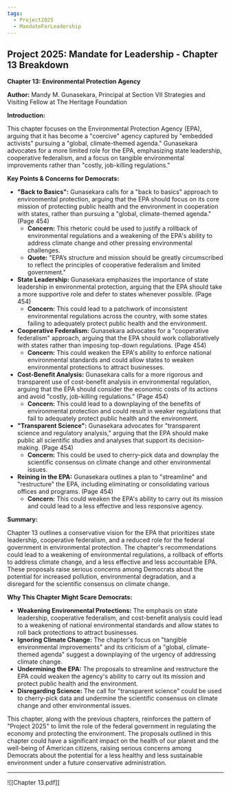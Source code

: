 ```yaml
---
tags:
  - Project2025
  - MandateForLeadership
---
```

## Project 2025: Mandate for Leadership - Chapter 13 Breakdown

**Chapter 13: Environmental Protection Agency**

**Author:** Mandy M. Gunasekara, Principal at Section VII Strategies and Visiting Fellow at The Heritage Foundation

**Introduction:**

This chapter focuses on the Environmental Protection Agency (EPA), arguing that it has become a "coercive" agency captured by "embedded activists" pursuing a "global, climate-themed agenda." Gunasekara advocates for a more limited role for the EPA, emphasizing state leadership, cooperative federalism, and a focus on tangible environmental improvements rather than "costly, job-killing regulations."

**Key Points & Concerns for Democrats:**

* **"Back to Basics":** Gunasekara calls for a "back to basics" approach to environmental protection, arguing that the EPA should focus on its core mission of protecting public health and the environment in cooperation with states, rather than pursuing a "global, climate-themed agenda." (Page 454)
    * **Concern:** This rhetoric could be used to justify a rollback of environmental regulations and a weakening of the EPA's ability to address climate change and other pressing environmental challenges.
    * **Quote:** "EPA’s structure and mission should be greatly circumscribed to reflect the principles of cooperative federalism and limited government."
* **State Leadership:** Gunasekara emphasizes the importance of state leadership in environmental protection, arguing that the EPA should take a more supportive role and defer to states whenever possible. (Page 454)
    * **Concern:** This could lead to a patchwork of inconsistent environmental regulations across the country, with some states failing to adequately protect public health and the environment.
* **Cooperative Federalism:** Gunasekara advocates for a "cooperative federalism" approach, arguing that the EPA should work collaboratively with states rather than imposing top-down regulations. (Page 454)
    * **Concern:** This could weaken the EPA's ability to enforce national environmental standards and could allow states to weaken environmental protections to attract businesses.
* **Cost-Benefit Analysis:** Gunasekara calls for a more rigorous and transparent use of cost-benefit analysis in environmental regulation, arguing that the EPA should consider the economic costs of its actions and avoid "costly, job-killing regulations." (Page 454)
    * **Concern:** This could lead to a downplaying of the benefits of environmental protection and could result in weaker regulations that fail to adequately protect public health and the environment.
* **"Transparent Science":** Gunasekara advocates for "transparent science and regulatory analysis," arguing that the EPA should make public all scientific studies and analyses that support its decision-making. (Page 454)
    * **Concern:** This could be used to cherry-pick data and downplay the scientific consensus on climate change and other environmental issues.
* **Reining in the EPA:** Gunasekara outlines a plan to "streamline" and "restructure" the EPA, including eliminating or consolidating various offices and programs. (Page 454)
    * **Concern:** This could weaken the EPA's ability to carry out its mission and could lead to a less effective and less responsive agency.

**Summary:**

Chapter 13 outlines a conservative vision for the EPA that prioritizes state leadership, cooperative federalism, and a reduced role for the federal government in environmental protection. The chapter's recommendations could lead to a weakening of environmental regulations, a rollback of efforts to address climate change, and a less effective and less accountable EPA. These proposals raise serious concerns among Democrats about the potential for increased pollution, environmental degradation, and a disregard for the scientific consensus on climate change.

**Why This Chapter Might Scare Democrats:**

* **Weakening Environmental Protections:** The emphasis on state leadership, cooperative federalism, and cost-benefit analysis could lead to a weakening of national environmental standards and allow states to roll back protections to attract businesses.
* **Ignoring Climate Change:** The chapter's focus on "tangible environmental improvements" and its criticism of a "global, climate-themed agenda" suggest a downplaying of the urgency of addressing climate change.
* **Undermining the EPA:** The proposals to streamline and restructure the EPA could weaken the agency's ability to carry out its mission and protect public health and the environment.
* **Disregarding Science:** The call for "transparent science" could be used to cherry-pick data and undermine the scientific consensus on climate change and other environmental issues.

This chapter, along with the previous chapters, reinforces the pattern of "Project 2025" to limit the role of the federal government in regulating the economy and protecting the environment. The proposals outlined in this chapter could have a significant impact on the health of our planet and the well-being of American citizens, raising serious concerns among Democrats about the potential for a less healthy and less sustainable environment under a future conservative administration. 

----

![[Chapter 13.pdf]]